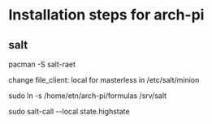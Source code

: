 # Installation steps for arch-pi

## salt
pacman -S salt-raet

change file_client: local for masterless in /etc/salt/minion

sudo ln -s /home/etn/arch-pi/formulas /srv/salt

sudo salt-call --local state.highstate
